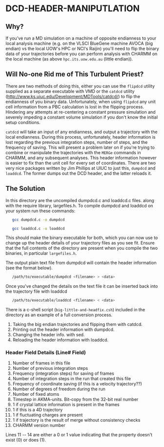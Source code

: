 # DCD-HEADER-MANIPUTLATION

## Why?

If you've run a MD simulation on a machine of opposite endianness to 
your local analysis machine (e.g. on the VLSCI BlueGene machine AVOCA 
(big endian) vs the local UOW's HPC or NCI's Raijin) you'll need to 
flip the binary data of your trajectories before you can perform 
analysis with CHARMM on the local machine (as above `hpc.its.uow.edu.au` 
(little endian)).

## Will No-one Rid me of This Turbulent Priest?
                                                
There are two methods of doing this, either you can use the `flipdcd`
utility supplied as a separate executable with VMD or the `catdcd` 
utility (http://www.ks.uiuc.edu/Development/MDTools/catdcd/) to
flip the endianness of you binary data. Unfortunately, when using 
`flipdcd` any unit cell information from a PBC calculation is lost in 
the flipping process. Hindering any attempts at re-centering a 
constant pressure simulation and severely impeding a constant 
volume simulation if you don't know the initial setup conditions.

`catdcd` will take an input of any endianness, and output a 
trajectory with the local endianness. During this process, 
unfortunately, header information is lost regarding the previous 
integration steps, number of steps, and the frequency of saving. 
This will present a problem later on if you're trying to combine or
manipulate the trajectories with the `MERGe` commands in CHARMM, and 
any subsequent analyses. This header information however is easier 
to fix than the unit cell for every set of coordinates. There are two 
very nice packages written by Jim Phillips at UIUC to just this, 
`dumpdcd` and `loaddcd`. The former dumps out the DCD header, and the 
latter reloads it. 

## The Solution

In this directory are the uncompiled dumpdcd.c and loaddcd.c 
files. along with the require library, largefiles.h. To compile 
dumpdcd and loaddcd on your system run these commands:

```bash
   gcc dumpdcd.c -o dumpdcd

   gcc loaddcd.c -o loaddcd
```    

This should make the binary executable for both, which you can now 
use to change up the header details of your trajectory files as you 
see fit. Ensure that the full contents of the directory are present 
when you compile the two binaries, in particular `largefiles.h`.

The output plain text file from dumpdcd will contain the header 
information (see the format below). 

```bash
   /path/to/executable/dumpdcd <filename> > <data>
```

Once you've changed the details on the text file it can be inserted 
back into the trajectory file with loaddcd

```bash
   /path/to/executable/loaddcd <filename> < <data>
```

There is a c-shell script (`big-little-and-headfix.csh`) included in 
the directory as an example of a full conversion process.

1. Taking the big endian trajectories and flipping them with catdcd. 
2. Printing out the header information with dumpdcd.
3. Changing the header info. with sed.
4. Reloading the header information with loaddcd.


### Header Field Details (Line# Field)

1. Number of frames in this file
2. Number of previous integration steps
3. Frequency (integration steps) for saving of frames
4. Number of integration steps in the run that created this file
5. Frequency of coordinate saving (if this is a velocity trajectory??)
8. Number of degrees of freedom during the run
9. Number of fixed atoms
10. Timestep in AKMA-units. Bit-copy from the 32-bit real number
11. 1 if crystal lattice information is present in the frames
12. 1 if this is a 4D trajectory
13. 1 if fluctuating charges are present
14. 1 if trajectory is the result of merge without consistency checks
20. CHARMM version number

Lines 11 -- 14 are either a 0 or 1 value indicating that the property
doesn't exist (0) or does (1).
